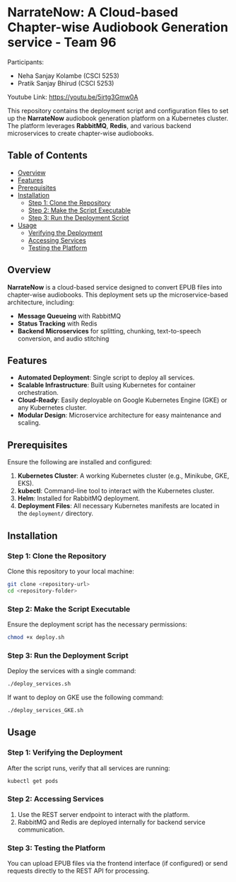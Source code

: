 # NarrateNow: A Cloud-based Chapter-wise Audiobook Generation service - Team 96
Participants:  
- Neha Sanjay Kolambe (CSCI 5253)
- Pratik Sanjay Bhirud (CSCI 5253)

Youtube Link: 
https://youtu.be/5irtg3Gmw0A

This repository contains the deployment script and configuration files to set up the **NarrateNow** audiobook generation platform on a Kubernetes cluster. The platform leverages **RabbitMQ**, **Redis**, and various backend microservices to create chapter-wise audiobooks.

## Table of Contents

- [Overview](#overview)
- [Features](#features)
- [Prerequisites](#prerequisites)
- [Installation](#installation)
  - [Step 1: Clone the Repository](#step-1-clone-the-repository)
  - [Step 2: Make the Script Executable](#step-2-make-the-script-executable)
  - [Step 3: Run the Deployment Script](#step-3-run-the-deployment-script)
- [Usage](#usage)
  - [Verifying the Deployment](#step-1-verifying-the-deployment)
  - [Accessing Services](#step-2-accessing-services)
  - [Testing the Platform](#step-3-testing-the-platform)

## Overview

**NarrateNow** is a cloud-based service designed to convert EPUB files into chapter-wise audiobooks. This deployment sets up the microservice-based architecture, including:

- **Message Queueing** with RabbitMQ
- **Status Tracking** with Redis
- **Backend Microservices** for splitting, chunking, text-to-speech conversion, and audio stitching

## Features

- **Automated Deployment**: Single script to deploy all services.
- **Scalable Infrastructure**: Built using Kubernetes for container orchestration.
- **Cloud-Ready**: Easily deployable on Google Kubernetes Engine (GKE) or any Kubernetes cluster.
- **Modular Design**: Microservice architecture for easy maintenance and scaling.

## Prerequisites

Ensure the following are installed and configured:

1. **Kubernetes Cluster**: A working Kubernetes cluster (e.g., Minikube, GKE, EKS).
2. **kubectl**: Command-line tool to interact with the Kubernetes cluster.
3. **Helm**: Installed for RabbitMQ deployment.
4. **Deployment Files**: All necessary Kubernetes manifests are located in the `deployment/` directory.

## Installation

### Step 1: Clone the Repository

Clone this repository to your local machine:
```bash
git clone <repository-url>
cd <repository-folder>
```
### Step 2: Make the Script Executable
Ensure the deployment script has the necessary permissions:

```bash
chmod +x deploy.sh
```
### Step 3: Run the Deployment Script
Deploy the services with a single command:
```bash
./deploy_services.sh
```
If want to deploy on GKE use the following command:
```bash
./deploy_services_GKE.sh
```
## Usage

### Step 1: Verifying the Deployment
After the script runs, verify that all services are running:
```bash
kubectl get pods
```

### Step 2: Accessing Services
1. Use the REST server endpoint to interact with the platform.
2. RabbitMQ and Redis are deployed internally for backend service communication.
   
### Step 3: Testing the Platform
You can upload EPUB files via the frontend interface (if configured) or send requests directly to the REST API for processing.
